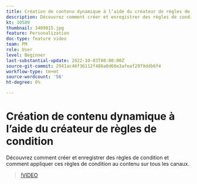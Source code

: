 ```yaml
---
title: Création de contenu dynamique à l’aide du créateur de règles de condition
description: Découvrez comment créer et enregistrer des règles de condition et comment appliquer ces règles de condition au contenu sur tous les canaux.
kt: 10589
thumbnail: 3409815.jpg
feature: Personalization
doc-type: feature video
team: PM
role: User
level: Beginner
last-substantial-update: 2022-10-03T00:00:00Z
source-git-commit: 2941ac46f36112f488a0d60e3afeaf2979ddb6f4
workflow-type: tm+mt
source-wordcount: '56'
ht-degree: 0%

---
```


# Création de contenu dynamique à l’aide du créateur de règles de condition

Découvrez comment créer et enregistrer des règles de condition et comment appliquer ces règles de condition au contenu sur tous les canaux.

>[!VIDEO](https://video.tv.adobe.com/v/3409815?quality=12)
